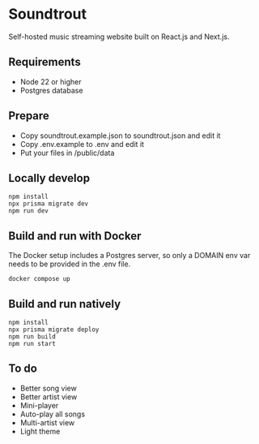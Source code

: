 # Soundtrout

Self-hosted music streaming website built on React.js and Next.js.

## Requirements

- Node 22 or higher
- Postgres database

## Prepare

- Copy soundtrout.example.json to soundtrout.json and edit it
- Copy .env.example to .env and edit it
- Put your files in /public/data

## Locally develop

```
npm install
npx prisma migrate dev
npm run dev
```

## Build and run with Docker

The Docker setup includes a Postgres server, so only a DOMAIN env var needs to be provided in the .env file.

```
docker compose up
```

## Build and run natively

```
npm install
npx prisma migrate deploy
npm run build
npm run start
```

## To do

- Better song view
- Better artist view
- Mini-player
- Auto-play all songs
- Multi-artist view
- Light theme
